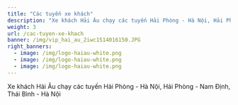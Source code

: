 ```yaml
---
title: "Các tuyến xe khách"
description: "Xe khách Hải Âu chạy các tuyến Hải Phòng - Hà Nội, Hải Phòng - Nam Định, Thái Bình - Hà Nội"
weight: 3
url: /cac-tuyen-xe-khach
banner: /img/vip_hai_au_2iwc1514016150.JPG
right_banners:
  - image: /img/logo-haiau-white.png
  - image: /img/logo-haiau-white.png
  - image: /img/logo-haiau-white.png
---
```

Xe khách Hải Âu chạy các tuyến Hải Phòng - Hà Nội, Hải Phòng - Nam Định, Thái Bình - Hà Nội